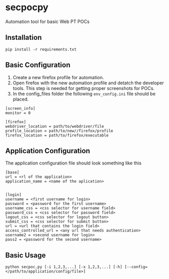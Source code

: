 # secpocpy
Automation tool for basic Web PT POCs

## Installation
```
pip install -r requirements.txt
```

## Basic Configuration

1. Create a new firefox profile for automation.
2. Open firefox with the new automation profile and detatch the developer tools. This step is needed for getting proper screenshots for POCs.
3. In the config_files folder the following `env_config.ini` file should be placed.
```
[screen_info]
monitor = 0

[firefox]
webdriver_location = path/to/webdriver/file
profile_location = path/to/new//firefox/profile
firefox_location = path/to/firefox/executable
```

## Application Configuration

The application configuration file should look something like this

```
[base]
url = <rl of the application>
application_name = <name of the aplication>


[login]
username = <first username for login>
password = <password for the first username>
username_css = <css selector for username field>
password_css = <css selector for password field>
logout_css = <css selector for logout button>
submit_css = <css selector for submit button>
url = <url that contains the login field>
access_controlled_url = <any url that needs authentication>
username2 = <second username for login>
pass2 = <password for the second username>
```
  
## Basic Usage

```
python secpoc.py [-i 1,2,3,...] [-x 1,2,3,...] [-h] [--config=</path/to/application/config/file>]
```

